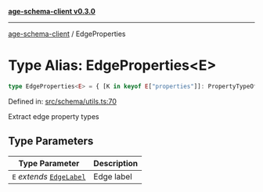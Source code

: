[**age-schema-client v0.3.0**](../index.md)

***

[age-schema-client](/ageSchemaClient/api-generated/index.md) / EdgeProperties

# Type Alias: EdgeProperties\<E\>

```ts
type EdgeProperties<E> = { [K in keyof E["properties"]]: PropertyTypeOf<E["properties"][K]> };
```

Defined in: [src/schema/utils.ts:70](https://github.com/standardbeagle/ageSchemaClient/blob/main/src/schema/utils.ts#L70)

Extract edge property types

## Type Parameters

| Type Parameter | Description |
| ------ | ------ |
| `E` *extends* [`EdgeLabel`](/ageSchemaClient/api-generated/interfaces/EdgeLabel.md) | Edge label |
